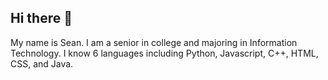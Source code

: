 ## Hi there 👋

My name is Sean. I am a senior in college and majoring in Information Technology. I know 6 languages including Python, Javascript, C++, HTML, CSS, and Java.

